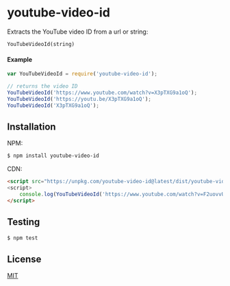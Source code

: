 # youtube-video-id

Extracts the YouTube video ID from a url or string:

```
YouTubeVideoId(string)
```

#### Example

```js
var YouTubeVideoId = require('youtube-video-id');

// returns the video ID
YouTubeVideoId('https://www.youtube.com/watch?v=X3pTXG9a1oQ');
YouTubeVideoId('https://youtu.be/X3pTXG9a1oQ');
YouTubeVideoId('X3pTXG9a1oQ');
```

## Installation

NPM:

```sh
$ npm install youtube-video-id
```

CDN:

```html
<script src="https://unpkg.com/youtube-video-id@latest/dist/youtube-video-id.min.js">
<script>
    console.log(YouTubeVideoId('https://www.youtube.com/watch?v=F2uovvU-dLA'));
</script>
```

## Testing

```sh
$ npm test
```

## License

[MIT](https://github.com/remarkablemark/youtube-video-id/blob/master/LICENSE)
